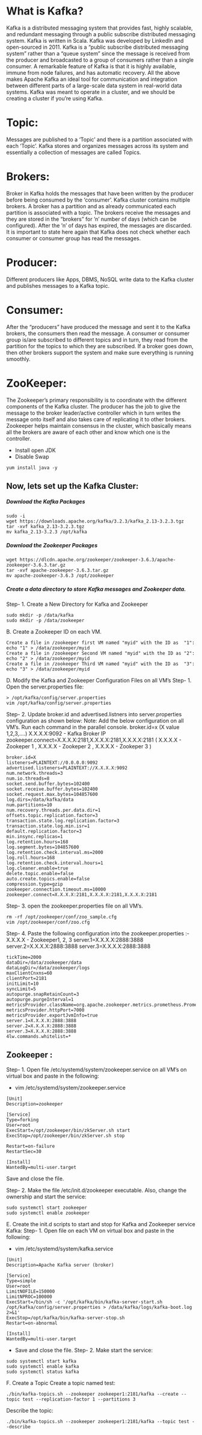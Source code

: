  # What is Kafka?
Kafka is a distributed messaging system that provides fast, highly scalable, and redundant messaging through a public subscribe distributed messaging system. Kafka is written in Scala. Kafka was developed by LinkedIn and open-sourced in 2011.
Kafka is a “public subscribe distributed messaging system” rather than a “queue system” since the message is received from the producer and broadcasted to a group of consumers rather than a single consumer.
A remarkable feature of Kafka is that it is highly available, immune from node failures, and has automatic recovery. All the above makes Apache Kafka an ideal tool for communication and integration between different parts of a large-scale data system in real-world data systems.
Kafka was meant to operate in a cluster, and we should be creating a cluster if you’re using Kafka.

# Topic:
Messages are published to a ‘Topic’ and there is a partition associated with each ‘Topic’. Kafka stores and organizes messages across its system and essentially a collection of messages are called Topics.
# Brokers:
Broker in Kafka holds the messages that have been written by the producer before being consumed by the ‘consumer’.
Kafka cluster contains multiple brokers. A broker has a partition and as already communicated each partition is associated with a topic. The brokers receive the messages and they are stored in the “brokers” for ’n’ number of days (which can be configured). After the ’n’ of days has expired, the messages are discarded. It is important to state here again that Kafka does not check whether each consumer or consumer group has read the messages.
# Producer:
Different producers like Apps, DBMS, NoSQL write data to the Kafka cluster and publishes messages to a Kafka topic.
# Consumer:
After the “producers” have produced the message and sent it to the Kafka brokers, the consumers then read the message. A consumer or consumer group is/are subscribed to different topics and in turn, they read from the partition for the topics to which they are subscribed. If a broker goes down, then other brokers support the system and make sure everything is running smoothly.
# ZooKeeper:
The Zookeeper’s primary responsibility is to coordinate with the different components of the Kafka cluster. The producer has the job to give the message to the broker leader/active controller which in turn writes the message onto itself and also takes care of replicating it to other brokers.
Zookeeper helps maintain consensus in the cluster, which basically means all the brokers are aware of each other and know which one is the controller.

- Install open JDK
- Disable Swap

```
yum install java -y
```

## Now, lets set up the Kafka Cluster:
##### Download the Kafka Packages

```
sudo -i
wget https://downloads.apache.org/kafka/3.2.3/kafka_2.13-3.2.3.tgz
tar -xvf kafka_2.13-3.2.3.tgz
mv kafka_2.13-3.2.3 /opt/kafka
```

##### Download the Zookeeper Packages
```
wget https://dlcdn.apache.org/zookeeper/zookeeper-3.6.3/apache-zookeeper-3.6.3.tar.gz
tar -xvf apache-zookeeper-3.6.3.tar.gz
mv apache-zookeeper-3.6.3 /opt/zookeeper
```
##### Create a data directory to store Kafka messages and Zookeeper data.

Step- 1. Create a New Directory for Kafka and Zookeeper
```
sudo mkdir -p /data/kafka
sudo mkdir -p /data/zookeeper
```
B. Create a Zookeeper ID on each VM.
```
Create a file in /zookeeper first VM named "myid" with the ID as  "1":
echo "1" > /data/zookeeper/myid
Create a file in /zookeeper Second VM named "myid" with the ID as "2":
echo "2" > /data/zookeeper/myid
Create a file in /zookeeper Third VM named "myid" with the ID as  "3":
echo "3" > /data/zookeeper/myid
```
D. Modify the Kafka and Zookeeper Configuration Files on all VM’s
Step- 1. Open the server.properties file:
```
> /opt/kafka/config/server.properties
vim /opt/kafka/config/server.properties
```
Step- 2. Update broker.id and advertised.listners into server.properties configuration as shown below:
Note: Add the below configuration on all VM’s. Run each command in the parallel console.
broker.id=x (X value 1,2,3,....)
X.X.X.X:9092 - Kafka Broker IP
zookeeper.connect=X.X.X.X:2181,X.X.X.X:2181,X.X.X.X:2181 ( X.X.X.X - Zookeper 1 , X.X.X.X - Zookeper 2 , X.X.X.X - Zookeper 3 )
```
broker.id=X
listeners=PLAINTEXT://0.0.0.0:9092
advertised.listeners=PLAINTEXT://X.X.X.X:9092
num.network.threads=3
num.io.threads=8
socket.send.buffer.bytes=102400
socket.receive.buffer.bytes=102400
socket.request.max.bytes=104857600
log.dirs=/data/kafka/data
num.partitions=10
num.recovery.threads.per.data.dir=1
offsets.topic.replication.factor=3
transaction.state.log.replication.factor=3
transaction.state.log.min.isr=1
default.replication.factor=3
min.insync.replicas=1
log.retention.hours=168
log.segment.bytes=104857600
log.retention.check.interval.ms=2000
log.roll.hours=168
log.retention.check.interval.hours=1
log.cleaner.enable=true
delete.topic.enable=false
auto.create.topics.enable=false
compression.type=gzip
zookeeper.connection.timeout.ms=10000
zookeeper.connect=X.X.X.X:2181,X.X.X.X:2181,X.X.X.X:2181
```
Step- 3. open the zookeeper.properties file on all VM’s.
```
rm -rf /opt/zookeeper/conf/zoo_sample.cfg
vim /opt/zookeeper/conf/zoo.cfg
```
Step- 4. Paste the following configuration into the zookeeper.properties :-
X.X.X.X - Zookeeper1, 2, 3
server.1=X.X.X.X:2888:3888
server.2=X.X.X.X:2888:3888
server.3=X.X.X.X:2888:3888
```
tickTime=2000
dataDir=/data/zookeeper/data
dataLogDir=/data/zookeeper/logs
maxClientCnxns=60
clientPort=2181
initLimit=10
syncLimit=5
autopurge.snapRetainCount=3
autopurge.purgeInterval=1
metricsProvider.className=org.apache.zookeeper.metrics.prometheus.PrometheusMetricsProvider
metricsProvider.httpPort=7000
metricsProvider.exportJvmInfo=true
server.1=X.X.X.X:2888:3888
server.2=X.X.X.X:2888:3888
server.3=X.X.X.X:2888:3888
4lw.commands.whitelist=*
```

## Zookeeper :
Step- 1. Open file /etc/systemd/system/zookeeper.service on all VM’s on virtual box and paste in the following:
- vim /etc/systemd/system/zookeeper.service

```
[Unit]
Description=zookeeper

[Service]
Type=forking
User=root
ExecStart=/opt/zookeeper/bin/zkServer.sh start
ExecStop=/opt/zookeeper/bin/zkServer.sh stop

Restart=on-failure
RestartSec=30

[Install]
WantedBy=multi-user.target
```

Save and close the file.

Step- 2. Make the file /etc/init.d/zookeeper executable. Also, change the ownership and start the service:
```
sudo systemctl start zookeeper 
sudo systemctl enable zookeeper 
```

E. Create the init.d scripts to start and stop for Kafka and Zookeeper service
Kafka:
Step- 1. Open file on each VM on virtual box and paste in the following:

- vim /etc/systemd/system/kafka.service
```
[Unit]
Description=Apache Kafka server (broker)

[Service]
Type=simple
User=root
LimitNOFILE=150000
LimitNPROC=100000
ExecStart=/bin/sh -c '/opt/kafka/bin/kafka-server-start.sh /opt/kafka/config/server.properties > /data/kafka/logs/kafka-boot.log 2>&1'
ExecStop=/opt/kafka/bin/kafka-server-stop.sh
Restart=on-abnormal

[Install]
WantedBy=multi-user.target
```
- Save and close the file.
Step- 2. Make start the service:
```
sudo systemctl start kafka
sudo systemctl enable kafka
sudo systemctl status kafka
```
F. Create a Topic
Create a topic named test:
```
./bin/kafka-topics.sh --zookeeper zookeeper1:2181/kafka --create --topic test --replication-factor 1 --partitions 3
```
Describe the topic:
```
./bin/kafka-topics.sh --zookeeper zookeeper1:2181/kafka --topic test --describe
```
